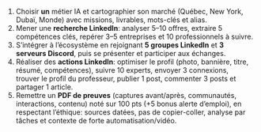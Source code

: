 1. Choisir **un** métier IA et cartographier son marché (Québec, New York, Dubaï, Monde) avec missions, livrables, mots-clés et alias.
2. Mener une **recherche LinkedIn**: analyser 5–10 offres, extraire 5 compétences clés, repérer 3–5 entreprises et 10 professionnels à suivre.
3. S’intégrer à l’écosystème en rejoignant **5 groupes LinkedIn** et **3 serveurs Discord**, puis se présenter et participer aux échanges.
4. Réaliser des **actions LinkedIn**: optimiser le profil (photo, bannière, titre, résumé, compétences), suivre 10 experts, envoyer 3 connexions, trouver le profil du professeur, publier 1 post, commenter 3 posts et partager 1 article.
5. Remettre un **PDF de preuves** (captures avant/après, communautés, interactions, contenu) noté sur 100 pts (+5 bonus alerte d’emploi), en respectant l’éthique: sources datées, pas de copier-coller, analyse par tâches et contexte de forte automatisation/vidéo.
